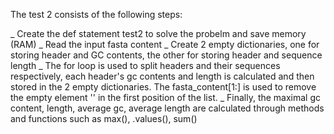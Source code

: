 The test 2 consists of the following steps:

_ Create the def statement test2 to solve the probelm and save memory (RAM)
_ Read the input fasta content
_ Create 2 empty dictionaries, one for storing header and GC contents, the other for storing header and sequence length
_ The for loop is used to split headers and their sequences respectively, each header's gc contents and length is calculated and then stored in the 2 empty dictionaries. The fasta_content[1:] is used to remove the empty element '' in the first position of the list.
_ Finally, the maximal gc content, length, average gc, average length are calculated through methods and functions such as max(), .values(), sum()

